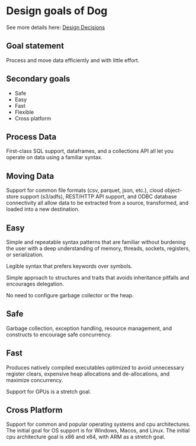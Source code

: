 # Design goals of Dog

See more details here: [Design Decisions](design%20decisions.md)

## Goal statement
Process and move data efficiently and with little effort.

## Secondary goals
* Safe
* Easy
* Fast
* Flexible  
* Cross platform

## Process Data
First-class SQL support, dataframes, and a collections API all let you operate on data using a familiar syntax.

## Moving Data
Support for common file formats (csv, parquet, json, etc.), cloud object-store support (s3/adfs), REST/HTTP API support, 
and ODBC database connectivity all allow data to be extracted from a source, transformed, and loaded into a new 
destination.

## Easy
Simple and repeatable syntax patterns that are familiar without burdening the user with a deep understanding of memory, 
threads, sockets, registers, or serialization. 

Legible syntax that prefers keywords over symbols.

Simple approach to structures and traits that avoids inheritance pitfalls and encourages delegation.

No need to configure garbage collector or the heap.

## Safe
Garbage collection, exception handling, resource management, and constructs to encourage safe concurrency.

## Fast
Produces natively compiled executables optimized to avoid unnecessary register clears, expensive heap allocations and 
de-allocations, and maximize concurrency. 

Support for GPUs is a stretch goal.

## Cross Platform
Support for common and popular operating systems and cpu architectures. The initial goal for OS support is for 
Windows, Macos, and Linux. The initial cpu architecture goal is x86 and x64, with ARM as a stretch goal.

